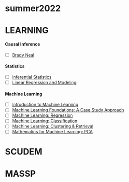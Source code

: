 # summer2022

# LEARNING 

#### Causal Inference
- [ ] [Brady Neal](https://www.bradyneal.com/causal-inference-course)

#### Statistics
- [ ] [Inferential Statistics](https://www.coursera.org/learn/inferential-statistics-intro?specialization=statistics)
- [ ] [Linear Regression and Modeling](https://www.coursera.org/learn/linear-regression-model?specialization=statistics)

#### Machine Learning
- [ ] [Introduction to Machine Learning](https://www.coursera.org/learn/machine-learning-duke)
- [ ] [Machine Learning Foundations: A Case Study Approach](https://www.coursera.org/learn/ml-foundations?specialization=machine-learning)
- [ ] [Machine Learning: Regression](https://www.coursera.org/learn/ml-regression?specialization=machine-learning)
- [ ] [Machine Learning: Classification](https://www.coursera.org/learn/ml-classification?specialization=machine-learning)
- [ ] [Machine Learning: Clustering & Retrieval](https://www.coursera.org/learn/ml-clustering-and-retrieval?specialization=machine-learning)
- [ ] [Mathematics for Machine Learning: PCA](https://www.coursera.org/learn/pca-machine-learning?specialization=mathematics-machine-learning)

# SCUDEM

# MASSP
